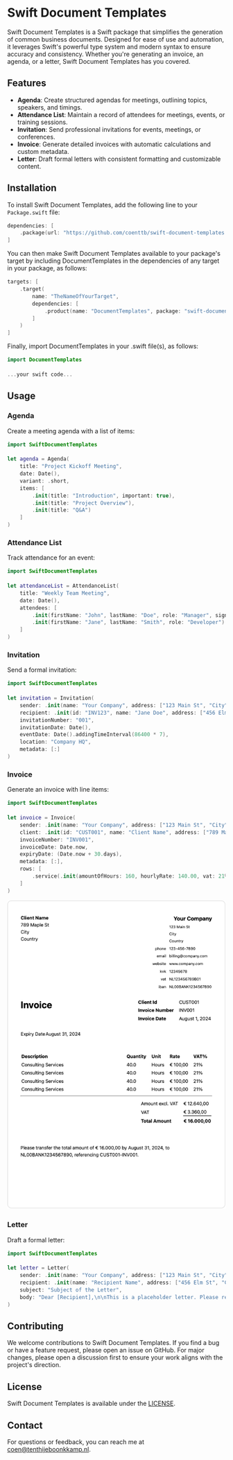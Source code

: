 # Swift Document Templates

Swift Document Templates is a Swift package that simplifies the generation of common business documents. Designed for ease of use and automation, it leverages Swift's powerful type system and modern syntax to ensure accuracy and consistency. Whether you're generating an invoice, an agenda, or a letter, Swift Document Templates has you covered.

## Features

- **Agenda**: Create structured agendas for meetings, outlining topics, speakers, and timings.
- **Attendance List**: Maintain a record of attendees for meetings, events, or training sessions.
- **Invitation**: Send professional invitations for events, meetings, or conferences.
- **Invoice**: Generate detailed invoices with automatic calculations and custom metadata.
- **Letter**: Draft formal letters with consistent formatting and customizable content.

## Installation

To install Swift Document Templates, add the following line to your `Package.swift` file:

```swift
dependencies: [
    .package(url: "https://github.com/coenttb/swift-document-templates.git", from: "0.1.0")
]
```

You can then make Swift Document Templates available to your package's target by including DocumentTemplates in the dependencies of any target in your package, as follows:
```swift
targets: [
    .target(
        name: "TheNameOfYourTarget",
        dependencies: [
            .product(name: "DocumentTemplates", package: "swift-document-templates")
        ]
    )
]
```

Finally, import DocumentTemplates in your .swift file(s), as follows:
```swift
import DocumentTemplates

...your swift code...
```

## Usage

### Agenda

Create a meeting agenda with a list of items:

```swift
import SwiftDocumentTemplates

let agenda = Agenda(
    title: "Project Kickoff Meeting",
    date: Date(),
    variant: .short,
    items: [
        .init(title: "Introduction", important: true),
        .init(title: "Project Overview"),
        .init(title: "Q&A")
    ]
)
```

### Attendance List

Track attendance for an event:

```swift
import SwiftDocumentTemplates

let attendanceList = AttendanceList(
    title: "Weekly Team Meeting",
    date: Date(),
    attendees: [
        .init(firstName: "John", lastName: "Doe", role: "Manager", signature: "JD"),
        .init(firstName: "Jane", lastName: "Smith", role: "Developer")
    ]
)
```

### Invitation

Send a formal invitation:

```swift
import SwiftDocumentTemplates

let invitation = Invitation(
    sender: .init(name: "Your Company", address: ["123 Main St", "City", "Country"], phone: "123-456-7890", email: "info@company.com", website: "www.company.com"),
    recipient: .init(id: "INV123", name: "Jane Doe", address: ["456 Elm St", "City", "Country"]),
    invitationNumber: "001",
    invitationDate: Date(),
    eventDate: Date().addingTimeInterval(86400 * 7),
    location: "Company HQ",
    metadata: [:]
)
```

### Invoice

Generate an invoice with line items:

```swift
import SwiftDocumentTemplates

let invoice = Invoice(
    sender: .init(name: "Your Company", address: ["123 Main St", "City", "Country"], phone: "123-456-7890", email: "billing@company.com", website: "www.company.com", kvk: "12345678", btw: "NL123456789B01", iban: "NL00BANK1234567890"),
    client: .init(id: "CUST001", name: "Client Name", address: ["789 Maple St", "City", "Country"]),
    invoiceNumber: "INV001",
    invoiceDate: Date.now,
    expiryDate: (Date.now + 30.days),
    metadata: [:],
    rows: [
        .service(.init(amountOfHours: 160, hourlyRate: 140.00, vat: 21%, description: "Consulting services"))
    ]
)
```
![Invoice Example](Images/invoice.png)

### Letter

Draft a formal letter:

```swift
import SwiftDocumentTemplates

let letter = Letter(
    sender: .init(name: "Your Company", address: ["123 Main St", "City", "Country"], phone: "123-456-7890", email: "info@company.com", website: "www.company.com"),
    recipient: .init(name: "Recipient Name", address: ["456 Elm St", "City", "Country"]),
    subject: "Subject of the Letter",
    body: "Dear [Recipient],\n\nThis is a placeholder letter. Please replace this text with the actual content.\n\nSincerely,\n[Your Company]"
)
```

## Contributing

We welcome contributions to Swift Document Templates. If you find a bug or have a feature request, please open an issue on GitHub. For major changes, please open a discussion first to ensure your work aligns with the project's direction.

## License

Swift Document Templates is available under the [LICENSE](LICENSE).

## Contact

For questions or feedback, you can reach me at coen@tenthijeboonkkamp.nl.
